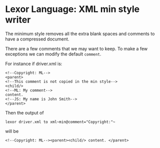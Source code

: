 Lexor Language: XML min style writer
====================================

The minimum style removes all the extra blank spaces and comments to
have a compressed document.

There are a few comments that we may want to keep. To make a few
exceptions we can modify the default `comment`.

For instance if driver.xml is:

    <!--Copyright: ML-->
    <parent>
    <!--This comment is not copied in the min style-->
    <child/>
    <!--ML: My comment-->
    content.
    <!--JS: My name is John Smith-->
    </parent>

Then the output of

    lexor driver.xml to xml~min@comment="Copyright:"~

will be

    <!--Copyright: ML--><parent><child/> content. </parent>
